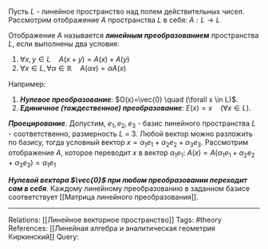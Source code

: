 Пусть $L$ - линейное пространство над полем действительных чисел. Рассмотрим отображение $A$ пространства $L$ в себя: $A: L \to L$

Отображение $A$ называется ***линейным преобразованием*** пространства $L$, если выполнены два условия:
1. $\forall x,y \in L \quad A(x+y)=A(x) + A(y)$
2. $\forall x \in L, \forall \alpha \in \mathbb{R} \quad A(\alpha x)=\alpha A(x)$

Например:
1. ***Нулевое преобразование***: $O(x)=\vec{0} \quad (\forall x \in L)$. 
2. ***Единичное (тождественное) преобразование***: $E(x)=x \quad (\forall x \in L)$. 

***Проецирование***. Допустим, $e_1, e_2, e_3$ - базис линейного пространства $L$ - соответственно, размерность $L$ = 3. Любой вектор можно разложить по базису, тогда условный вектор $x=\alpha_1 e_1 + \alpha_2 e_2 + \alpha_3 e_3$. Рассмотрим отображение $A$, которое переводит $x$ в вектор $\alpha_1 e_1$: $A(x)=A(\alpha_1 e_1 + \alpha_2 e_2 + \alpha_3 e_3)=\alpha_1 e_1$

***Нулевой вектора $\vec{0}$ при любом преобразовании переходит сам в себя***. 
Каждому линейному преобразованию в заданном базисе соответствует [[Матрица линейного преобразования]]. 

___
Relations: [[Линейное векторное пространство]] 
Tags: #theory 
References: [[Линейная алгебра и аналитическая геометрия Киркинский]] 
Query: 
